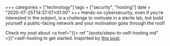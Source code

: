 +++
categories = ["technology"]
tags = ["security", "hosting"]
date = "2020-07-25T14:37:07+01:00"
+++
Hands-on cybersecurity, even if you’re interested in the subject, is a challenge to motivate in a sterile lab, but build yourself a public-facing network and your motivation goes through the roof!

Check my post about <a href="{{< ref "/posts/steps-to-self-hosting.md" >}}">self-hosting</a> to get started. Inspirited by [this post](https://krebsonsecurity.com/2020/07/thinking-of-a-cybersecurity-career-read-this/).
